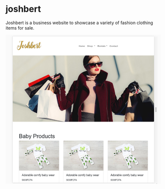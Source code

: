 # joshbert
Joshbert is a business website to showcase a variety of fashion clothing items for sale.

![ScreenShot](https://github.com/yland/joshbert/blob/master/sreenshots/joshbert-home.png)

